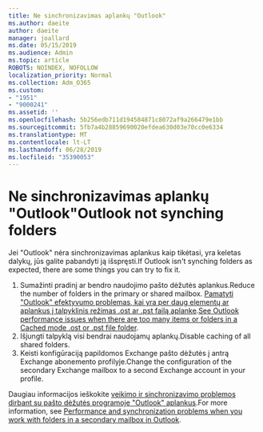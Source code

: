 ```yaml
---
title: Ne sinchronizavimas aplankų "Outlook"
ms.author: daeite
author: daeite
manager: joallard
ms.date: 05/15/2019
ms.audience: Admin
ms.topic: article
ROBOTS: NOINDEX, NOFOLLOW
localization_priority: Normal
ms.collection: Adm_O365
ms.custom:
- "1951"
- "9000241"
ms.assetid: ''
ms.openlocfilehash: 5b256edb711d194584871c8072af9a266479e1bb
ms.sourcegitcommit: 5fb7a4b28859690020efdea630d03e70cc0e6334
ms.translationtype: MT
ms.contentlocale: lt-LT
ms.lasthandoff: 06/28/2019
ms.locfileid: "35390053"
---
```

# <a name="outlook-not-synching-folders"></a><span data-ttu-id="6b6dc-102">Ne sinchronizavimas aplankų "Outlook"</span><span class="sxs-lookup"><span data-stu-id="6b6dc-102">Outlook not synching folders</span></span>

<span data-ttu-id="6b6dc-103">Jei "Outlook" nėra sinchronizavimas aplankus kaip tikėtasi, yra keletas dalykų, jūs galite pabandyti ją išspręsti.</span><span class="sxs-lookup"><span data-stu-id="6b6dc-103">If Outlook isn't synching folders as expected, there are some things you can try to fix it.</span></span>

1. <span data-ttu-id="6b6dc-104">Sumažinti pradinį ar bendro naudojimo pašto dėžutės aplankus.</span><span class="sxs-lookup"><span data-stu-id="6b6dc-104">Reduce the number of folders in the primary or shared mailbox.</span></span> <span data-ttu-id="6b6dc-105">[Pamatyti "Outlook" efektyvumo problemas, kai yra per daug elementų ar aplankus į talpyklinis režimas .ost ar .pst failą aplanke](https://support.microsoft.com/help/2768656).</span><span class="sxs-lookup"><span data-stu-id="6b6dc-105">[See Outlook performance issues when there are too many items or folders in a Cached mode .ost or .pst file folder](https://support.microsoft.com/help/2768656).</span></span>
2. <span data-ttu-id="6b6dc-106">Išjungti talpyklą visi bendrai naudojamų aplankų.</span><span class="sxs-lookup"><span data-stu-id="6b6dc-106">Disable caching of all shared folders.</span></span>
3. <span data-ttu-id="6b6dc-107">Keisti konfigūraciją papildomos Exchange pašto dėžutės į antrą Exchange abonemento profilyje.</span><span class="sxs-lookup"><span data-stu-id="6b6dc-107">Change the configuration of the secondary Exchange mailbox to a second Exchange account in your profile.</span></span>

<span data-ttu-id="6b6dc-108">Daugiau informacijos ieškokite [veikimo ir sinchronizavimo problemos dirbant su pašto dėžutės programoje "Outlook" aplankus](https://support.microsoft.com/help/3115602).</span><span class="sxs-lookup"><span data-stu-id="6b6dc-108">For more information, see [Performance and synchronization problems when you work with folders in a secondary mailbox in Outlook](https://support.microsoft.com/help/3115602).</span></span>